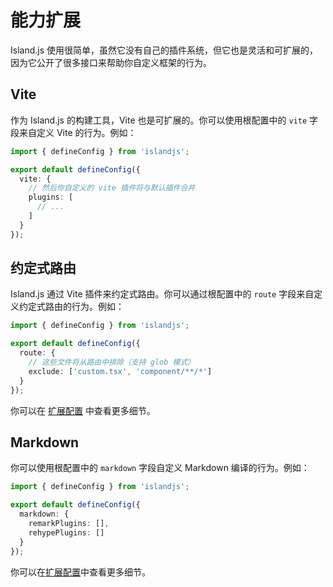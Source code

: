 # 能力扩展

Island.js 使用很简单，虽然它没有自己的插件系统，但它也是灵活和可扩展的，因为它公开了很多接口来帮助你自定义框架的行为。

## Vite

作为 Island.js 的构建工具，Vite 也是可扩展的。你可以使用根配置中的 `vite` 字段来自定义 Vite 的行为。例如：

```ts
import { defineConfig } from 'islandjs';

export default defineConfig({
  vite: {
    // 然后你自定义的 vite 插件将与默认插件合并
    plugins: [
      // ...
    ]
  }
});
```

## 约定式路由

Island.js 通过 Vite 插件来约定式路由。你可以通过根配置中的 `route` 字段来自定义约定式路由的行为。例如：

```ts
import { defineConfig } from 'islandjs';

export default defineConfig({
  route: {
    // 这些文件将从路由中排除（支持 glob 模式）
    exclude: ['custom.tsx', 'component/**/*']
  }
});
```

你可以在 [扩展配置](/zh/api/config-extension#route) 中查看更多细节。

## Markdown

你可以使用根配置中的 `markdown` 字段自定义 Markdown 编译的行为。例如：

```ts
import { defineConfig } from 'islandjs';

export default defineConfig({
  markdown: {
    remarkPlugins: [],
    rehypePlugins: []
  }
});
```

你可以在[扩展配置](/zh/api/config-extension#markdown)中查看更多细节。
